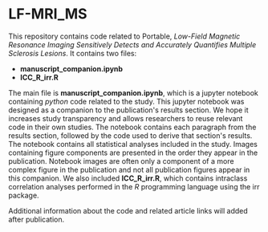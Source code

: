 # LF-MRI_MS
This repository contains code related to Portable, _Low-Field Magnetic Resonance Imaging Sensitively Detects and Accurately Quantifies Multiple Sclerosis Lesions_. It contains two files:
- **manuscript_companion.ipynb**
- **ICC_R_irr.R**

The main file is **manuscript_companion.ipynb**, which is a jupyter notebook containing _python_ code related to the study. This jupyter notebook was designed as a companion to the publication's results section. We hope it increases study transparency and allows researchers to reuse relevant code in their own studies. The notebook contains each paragraph from the results section, followed by the code used to derive that section's results. The notebook contains all statistical analyses included in the study. Images containing figure components are presented in the order they appear in the publication. Notebook images are often only a component of a more complex figure in the publication and not all publication figures appear in this companion. We also included **ICC_R_irr.R**, which contains intraclass correlation analyses performed in the _R_ programming language using the irr package.

Additional information about the code and related article links will added after publication.
